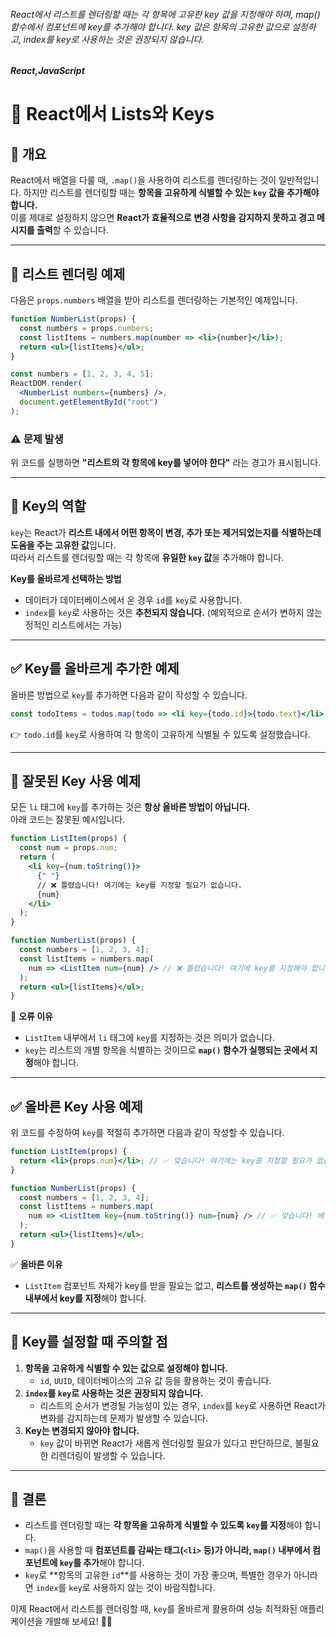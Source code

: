 ###### React에서 리스트를 렌더링할 때는 각 항목에 고유한 key 값을 지정해야 하며, map() 함수에서 컴포넌트에 key를 추가해야 합니다. key 값은 항목의 고유한 값으로 설정하고, index를 key로 사용하는 것은 권장되지 않습니다.

##### React,JavaScript

# 📌 React에서 Lists와 Keys

## 📖 개요

React에서 배열을 다룰 때, `.map()`을 사용하여 리스트를 렌더링하는 것이 일반적입니다. 하지만 리스트를 렌더링할 때는 **항목을 고유하게 식별할 수 있는 `key` 값을 추가해야 합니다.**  
이를 제대로 설정하지 않으면 **React가 효율적으로 변경 사항을 감지하지 못하고 경고 메시지를 출력**할 수 있습니다.

---

## 🔹 리스트 렌더링 예제

다음은 `props.numbers` 배열을 받아 리스트를 렌더링하는 기본적인 예제입니다.

```jsx
function NumberList(props) {
  const numbers = props.numbers;
  const listItems = numbers.map(number => <li>{number}</li>);
  return <ul>{listItems}</ul>;
}

const numbers = [1, 2, 3, 4, 5];
ReactDOM.render(
  <NumberList numbers={numbers} />,
  document.getElementById("root")
);
```

### ⚠️ 문제 발생

위 코드를 실행하면 **"리스트의 각 항목에 key를 넣어야 한다"** 라는 경고가 표시됩니다.

---

## 🔑 Key의 역할

`key`는 React가 **리스트 내에서 어떤 항목이 변경, 추가 또는 제거되었는지를 식별하는데 도움을 주는 고유한 값**입니다.  
따라서 리스트를 렌더링할 때는 각 항목에 **유일한 `key` 값**을 추가해야 합니다.

**Key를 올바르게 선택하는 방법**

- 데이터가 데이터베이스에서 온 경우 `id`를 `key`로 사용합니다.
- `index`를 `key`로 사용하는 것은 **추천되지 않습니다.** (예외적으로 순서가 변하지 않는 정적인 리스트에서는 가능)

---

## ✅ Key를 올바르게 추가한 예제

올바른 방법으로 `key`를 추가하면 다음과 같이 작성할 수 있습니다.

```jsx
const todoItems = todos.map(todo => <li key={todo.id}>{todo.text}</li>);
```

👉 `todo.id`를 `key`로 사용하여 각 항목이 고유하게 식별될 수 있도록 설정했습니다.

---

## 🚨 잘못된 Key 사용 예제

모든 `li` 태그에 `key`를 추가하는 것은 **항상 올바른 방법이 아닙니다.**  
아래 코드는 잘못된 예시입니다.

```jsx
function ListItem(props) {
  const num = props.num;
  return (
    <li key={num.toString()}>
      {" "}
      // ❌ 틀렸습니다! 여기에는 key를 지정할 필요가 없습니다.
      {num}
    </li>
  );
}

function NumberList(props) {
  const numbers = [1, 2, 3, 4];
  const listItems = numbers.map(
    num => <ListItem num={num} /> // ❌ 틀렸습니다! 여기에 key를 지정해야 합니다.
  );
  return <ul>{listItems}</ul>;
}
```

🔴 **오류 이유**

- `ListItem` 내부에서 `li` 태그에 `key`를 지정하는 것은 의미가 없습니다.
- `key`는 리스트의 개별 항목을 식별하는 것이므로 **`map()` 함수가 실행되는 곳에서 지정**해야 합니다.

---

## ✅ 올바른 Key 사용 예제

위 코드를 수정하여 `key`를 적절히 추가하면 다음과 같이 작성할 수 있습니다.

```jsx
function ListItem(props) {
  return <li>{props.num}</li>; // ✅ 맞습니다! 여기에는 key를 지정할 필요가 없습니다.
}

function NumberList(props) {
  const numbers = [1, 2, 3, 4];
  const listItems = numbers.map(
    num => <ListItem key={num.toString()} num={num} /> // ✅ 맞습니다! 배열 안에서 key를 지정해야 합니다.
  );
  return <ul>{listItems}</ul>;
}
```

✅ **올바른 이유**

- `ListItem` 컴포넌트 자체가 key를 받을 필요는 없고, **리스트를 생성하는 `map()` 함수 내부에서 key를 지정**해야 합니다.

---

## 📌 Key를 설정할 때 주의할 점

1. **항목을 고유하게 식별할 수 있는 값으로 설정해야 합니다.**
   - `id`, `UUID`, 데이터베이스의 고유 값 등을 활용하는 것이 좋습니다.
2. **`index`를 `key`로 사용하는 것은 권장되지 않습니다.**
   - 리스트의 순서가 변경될 가능성이 있는 경우, `index`를 `key`로 사용하면 React가 변화를 감지하는데 문제가 발생할 수 있습니다.
3. **Key는 변경되지 않아야 합니다.**
   - `key` 값이 바뀌면 React가 새롭게 렌더링할 필요가 있다고 판단하므로, 불필요한 리렌더링이 발생할 수 있습니다.

---

## 🏁 결론

- 리스트를 렌더링할 때는 **각 항목을 고유하게 식별할 수 있도록 `key`를 지정**해야 합니다.
- `map()`을 사용할 때 **컴포넌트를 감싸는 태그(`<li>` 등)가 아니라, `map()` 내부에서 컴포넌트에 `key`를 추가**해야 합니다.
- `key`로 **항목의 고유한 `id`**를 사용하는 것이 가장 좋으며, 특별한 경우가 아니라면 `index`를 `key`로 사용하지 않는 것이 바람직합니다.

이제 React에서 리스트를 렌더링할 때, `key`를 올바르게 활용하여 성능 최적화된 애플리케이션을 개발해 보세요! 🚀✨
